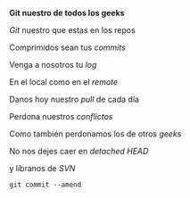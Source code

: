 **Git nuestro de todos los geeks**

*Git* nuestro que estas en los repos

Comprimidos sean tus *commits*

Venga a nosotros tu *log*

En el local como en el *remote*

Danos hoy nuestro *pull* de cada día

Perdona nuestros *conflictos*

Como también perdonamos los de otros *geeks*

No nos dejes caer en *detached HEAD*

y líbranos de *SVN*

`git commit --amend`
